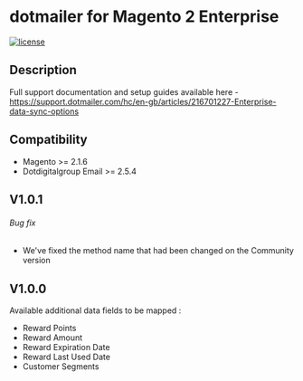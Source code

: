  dotmailer for Magento 2 Enterprise
 ======
 
[![license](https://img.shields.io/github/license/mashape/apistatus.svg)](LICENSE.md)

## Description

Full support documentation and setup guides available here - https://support.dotmailer.com/hc/en-gb/articles/216701227-Enterprise-data-sync-options

Compatibility
-------------
- Magento >= 2.1.6
- Dotdigitalgroup Email >= 2.5.4 

## V1.0.1

###### Bug fix
- We've fixed the method name that had been changed on the Community version

## V1.0.0

Available additional data fields to be mapped : 

- Reward Points
- Reward Amount
- Reward Expiration Date 		
- Reward Last Used Date 
- Customer Segments
